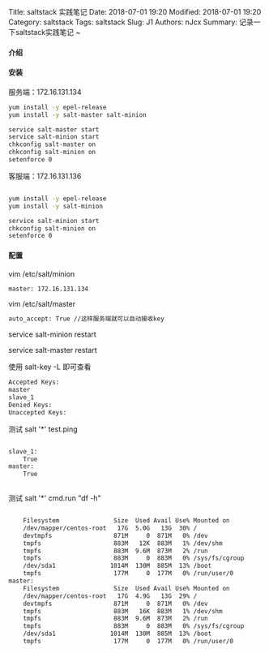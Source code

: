 Title: saltstack 实践笔记
Date: 2018-07-01 19:20
Modified: 2018-07-01 19:20
Category: saltstack
Tags: saltstack
Slug: J1
Authors: nJcx
Summary: 记录一下saltstack实践笔记 ~


#### 介绍


#### 安装

服务端：172.16.131.134

```bash
yum install -y epel-release
yum install -y salt-master salt-minion
```

```bash
service salt-master start
service salt-minion start
chkconfig salt-master on
chkconfig salt-minion on
setenforce 0
```

客服端：172.16.131.136

```bash

yum install -y epel-release
yum install -y salt-minion

```

```bash
service salt-minion start
chkconfig salt-minion on
setenforce 0
```


#### 配置

 vim /etc/salt/minion

```bash
master: 172.16.131.134
```
 
 
 vim /etc/salt/master
  
 ```bash
 auto_accept: True //这样服务端就可以自动接收key
 ```
 
 service salt-minion restart
 
 service salt-master restart


使用 salt-key -L 即可查看

```bash
Accepted Keys:
master
slave_1
Denied Keys:
Unaccepted Keys:

```

测试  salt '*' test.ping 

```bash

slave_1:
    True
master:
    True
    
```

测试 salt '*' cmd.run "df -h"

```bash

    Filesystem               Size  Used Avail Use% Mounted on
    /dev/mapper/centos-root   17G  5.0G   13G  30% /
    devtmpfs                 871M     0  871M   0% /dev
    tmpfs                    883M   12K  883M   1% /dev/shm
    tmpfs                    883M  9.6M  873M   2% /run
    tmpfs                    883M     0  883M   0% /sys/fs/cgroup
    /dev/sda1               1014M  130M  885M  13% /boot
    tmpfs                    177M     0  177M   0% /run/user/0
master:
    Filesystem               Size  Used Avail Use% Mounted on
    /dev/mapper/centos-root   17G  4.9G   13G  29% /
    devtmpfs                 871M     0  871M   0% /dev
    tmpfs                    883M   16K  883M   1% /dev/shm
    tmpfs                    883M  9.6M  873M   2% /run
    tmpfs                    883M     0  883M   0% /sys/fs/cgroup
    /dev/sda1               1014M  130M  885M  13% /boot
    tmpfs                    177M     0  177M   0% /run/user/0
    
```
